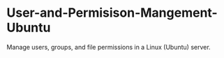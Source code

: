 # User-and-Permisison-Mangement-Ubuntu
Manage users, groups, and file permissions in a Linux (Ubuntu) server.
